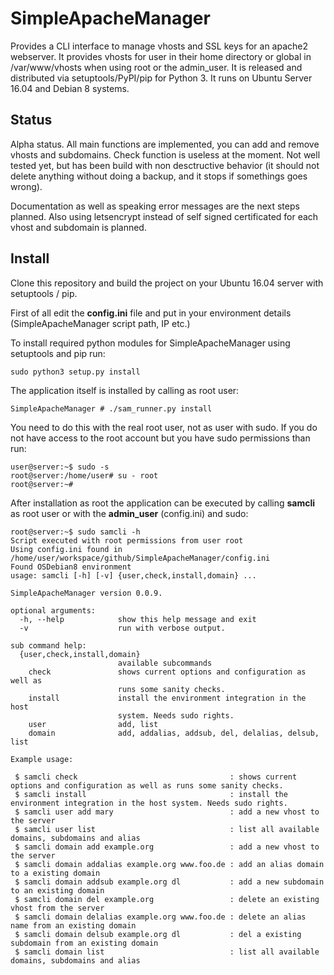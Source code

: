 # SimpleApacheManager

Provides a CLI interface to manage vhosts and SSL keys for an apache2 webserver. It provides vhosts for user in their home directory or global in /var/www/vhosts when using root or the admin_user. 
It is released and distributed via setuptools/PyPI/pip for Python 3. It runs on Ubuntu Server 16.04 and Debian 8 systems.

## Status

Alpha status. All main functions are implemented, you can add and remove vhosts and subdomains. Check function is useless at the moment. Not well tested yet, but has been build with non desctructive behavior (it should not delete anything without doing a backup, and it stops if somethings goes wrong).

Documentation as well as speaking error messages are the next steps planned. Also using letsencrypt instead of self signed certificated for each vhost and subdomain is planned.


## Install

Clone this repository and build the project on your Ubuntu 16.04 server with setuptools / pip.

First of all edit the **config.ini** file and put in your environment details (SimpleApacheManager script path, IP etc.)

To install required python modules for SimpleApacheManager using setuptools and pip run:

    sudo python3 setup.py install
    
The application itself is installed by calling as root user:

    SimpleApacheManager # ./sam_runner.py install

You need to do this with the real root user, not as user with sudo. If you do not have 
access to the root account but you have sudo permissions than run:

    user@server:~$ sudo -s
    root@server:/home/user# su - root
    root@server:~#

After installation as root the application can be executed by calling **samcli** as root user or with the **admin_user** (config.ini) and sudo: 

    root@server:~$ sudo samcli -h
    Script executed with root permissions from user root
    Using config.ini found in /home/user/workspace/github/SimpleApacheManager/config.ini
    Found OSDebian8 environment
    usage: samcli [-h] [-v] {user,check,install,domain} ...
    
    SimpleApacheManager version 0.0.9.
    
    optional arguments:
      -h, --help            show this help message and exit
      -v                    run with verbose output.
    
    sub command help:
      {user,check,install,domain}
                            available subcommands
        check               shows current options and configuration as well as
                            runs some sanity checks.
        install             install the environment integration in the host
                            system. Needs sudo rights.
        user                add, list
        domain              add, addalias, addsub, del, delalias, delsub, list
    
    Example usage:
    
     $ samcli check                                  : shows current options and configuration as well as runs some sanity checks.
     $ samcli install                                : install the environment integration in the host system. Needs sudo rights.
     $ samcli user add mary                          : add a new vhost to the server
     $ samcli user list                              : list all available domains, subdomains and alias
     $ samcli domain add example.org                 : add a new vhost to the server
     $ samcli domain addalias example.org www.foo.de : add an alias domain to a existing domain
     $ samcli domain addsub example.org dl           : add a new subdomain to an existing domain
     $ samcli domain del example.org                 : delete an existing vhost from the server
     $ samcli domain delalias example.org www.foo.de : delete an alias name from an existing domain
     $ samcli domain delsub example.org dl           : del a existing subdomain from an existing domain
     $ samcli domain list                            : list all available domains, subdomains and alias
  

